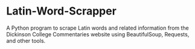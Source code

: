 # Latin-Word-Scrapper
A Python program to scrape Latin words and related information from the Dickinson College Commentaries website using BeautifulSoup, Requests, and other tools.
